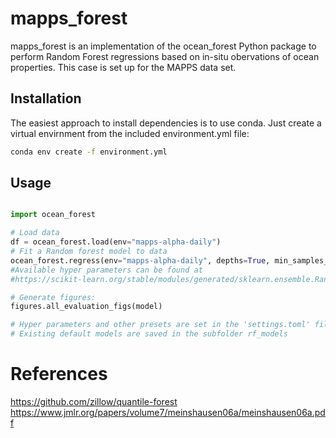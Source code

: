 # mapps_forest

mapps_forest is an implementation of the  ocean_forest Python package to perform Random Forest regressions based on in-situ obervations of ocean properties. This case is set up for the MAPPS data set.

## Installation

The easiest approach to install dependencies is to use conda. Just create a virtual envirnment from the included environment.yml file:

```bash
conda env create -f environment.yml 
```

## Usage

```python

import ocean_forest

# Load data
df = ocean_forest.load(env="mapps-alpha-daily")
# Fit a Random forest model to data
ocean_forest.regress(env="mapps-alpha-daily", depths=True, min_samples_leaf=8)
#Available hyper parameters can be found at
#https://scikit-learn.org/stable/modules/generated/sklearn.ensemble.RandomForestRegressor.html

# Generate figures:
figures.all_evaluation_figs(model)

# Hyper parameters and other presets are set in the 'settings.toml' file 
# Existing default models are saved in the subfolder rf_models

```

# References
https://github.com/zillow/quantile-forest
https://www.jmlr.org/papers/volume7/meinshausen06a/meinshausen06a.pdf

